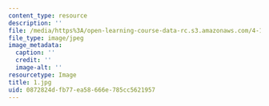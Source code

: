 ```yaml
---
content_type: resource
description: ''
file: /media/https%3A/open-learning-course-data-rc.s3.amazonaws.com/4-125-architecture-studio-building-in-landscapes-fall-2002/0872824dfb77ea58666e785cc5621957_1.jpg
file_type: image/jpeg
image_metadata:
  caption: ''
  credit: ''
  image-alt: ''
resourcetype: Image
title: 1.jpg
uid: 0872824d-fb77-ea58-666e-785cc5621957
---
```

